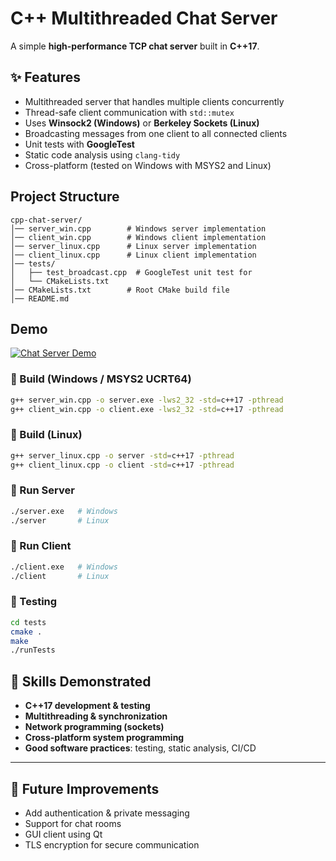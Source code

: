 # C++ Multithreaded Chat Server

A simple **high-performance TCP chat server** built in **C++17**.  

## ✨ Features

- Multithreaded server that handles multiple clients concurrently
- Thread-safe client communication with `std::mutex`
- Uses **Winsock2 (Windows)** or **Berkeley Sockets (Linux)**
- Broadcasting messages from one client to all connected clients
- Unit tests with **GoogleTest**
- Static code analysis using `clang-tidy`
- Cross-platform (tested on Windows with MSYS2 and Linux)

## Project Structure

```
cpp-chat-server/
│── server_win.cpp        # Windows server implementation
│── client_win.cpp        # Windows client implementation
│── server_linux.cpp      # Linux server implementation
│── client_linux.cpp      # Linux client implementation
│── tests/
│   ├── test_broadcast.cpp  # GoogleTest unit test for
│   └── CMakeLists.txt
│── CMakeLists.txt        # Root CMake build file
│── README.md

```

## Demo

[![Chat Server Demo](demo-thumbnail.png)](https://github.com/user-attachments/assets/319fa3b5-25a7-4c92-9982-cc5662403f29)




### 🔹 Build (Windows / MSYS2 UCRT64)

```bash
g++ server_win.cpp -o server.exe -lws2_32 -std=c++17 -pthread
g++ client_win.cpp -o client.exe -lws2_32 -std=c++17 -pthread
```

### 🔹 Build (Linux)

```bash
g++ server_linux.cpp -o server -std=c++17 -pthread
g++ client_linux.cpp -o client -std=c++17 -pthread
```

### 🔹 Run Server

```bash
./server.exe   # Windows
./server       # Linux
```

### 🔹 Run Client

```bash
./client.exe   # Windows
./client       # Linux
```

### 🧪 Testing

```bash
cd tests
cmake .
make
./runTests
```

## 📖 Skills Demonstrated

- **C++17 development & testing**
- **Multithreading & synchronization**
- **Network programming (sockets)**
- **Cross-platform system programming**
- **Good software practices**: testing, static analysis, CI/CD

---

## 📌 Future Improvements

- Add authentication & private messaging
- Support for chat rooms
- GUI client using Qt
- TLS encryption for secure communication


